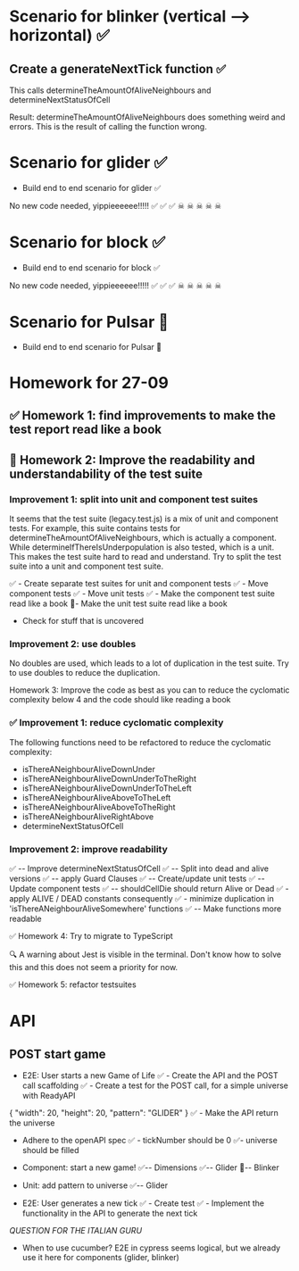 # Scenario for blinker (vertical --> horizontal) ✅

## Create a generateNextTick function ✅
This calls determineTheAmountOfAliveNeighbours and determineNextStatusOfCell

Result: determineTheAmountOfAliveNeighbours does something weird and errors.
This is the result of calling the function wrong.

# Scenario for glider ✅

- Build end to end scenario for glider ✅

No new code needed, yippieeeeee!!!!! ✅ ✅ ✅ ☠ ☠ ☠ ☠ ☠

# Scenario for block ✅

- Build end to end scenario for block ✅

No new code needed, yippieeeeee!!!!! ✅ ✅ ✅ ☠ ☠ ☠ ☠ ☠

# Scenario for Pulsar 🙌

- Build end to end scenario for Pulsar 🙌

# Homework for 27-09

## ✅ Homework 1: find improvements to make the test report read like a book
## 🙌 Homework 2: Improve the readability and understandability of the test suite
### Improvement 1: split into unit and component test suites
It seems that the test suite (legacy.test.js) is a mix of unit and component tests. For example, this suite contains tests for determineTheAmountOfAliveNeighbours, which is actually a component. While determineIfThereIsUnderpopulation is also tested, which is a unit. This makes the test suite hard to read and understand. Try to split the test suite into a unit and component test suite.

✅ - Create separate test suites for unit and component tests
✅ - Move component tests
✅ - Move unit tests
✅ - Make the component test suite read like a book
🙌- Make the unit test suite read like a book
- Check for stuff that is uncovered
### Improvement 2: use doubles
No doubles are used, which leads to a lot of duplication in the test suite. Try to use doubles to reduce the duplication.

Homework 3: Improve the code as best as you can to reduce the cyclomatic complexity below 4 and the code should like reading a book
### ✅ Improvement 1: reduce cyclomatic complexity
The following functions need to be refactored to reduce the cyclomatic complexity:
- isThereANeighbourAliveDownUnder
- isThereANeighbourAliveDownUnderToTheRight
- isThereANeighbourAliveDownUnderToTheLeft
- isThereANeighbourAliveAboveToTheLeft
- isThereANeighbourAliveAboveToTheRight
- isThereANeighbourAliveRightAbove
- determineNextStatusOfCell

### Improvement 2: improve readability
✅ -- Improve determineNextStatusOfCell
✅ -- Split into dead and alive versions
✅ -- apply Guard Clauses
✅ -- Create/update unit tests
✅ -- Update component tests
✅ -- shouldCellDie should return Alive or Dead
✅ - apply ALIVE / DEAD constants consequently
✅ - minimize duplication in 'isThereANeighbourAliveSomewhere' functions
✅ -- Make functions more readable

✅ Homework 4: Try to migrate to TypeScript

🔍 A warning about Jest is visible in the terminal. Don't know how to solve this and this does not seem a priority for now.

✅ Homework 5: refactor testsuites

# API

## POST start game
- E2E: User starts a new Game of Life
✅ - Create the API and the POST call scaffolding
✅ - Create a test for the POST call, for a simple universe with ReadyAPI

{
  "width": 20,
  "height": 20,
  "pattern": "GLIDER"
}
✅ - Make the API return the universe

- Adhere to the openAPI spec
✅ - tickNumber should be 0
✅- universe should be filled

- Component: start a new game!
✅-- Dimensions
✅-- Glider
🙌-- Blinker

- Unit: add pattern to universe
✅-- Glider

- E2E: User generates a new tick
✅ - Create test
✅ - Implement the functionality in the API to generate the next tick



*QUESTION FOR THE ITALIAN GURU*
- When to use cucumber? E2E in cypress seems logical, but we already use it here for components (glider, blinker)